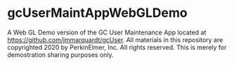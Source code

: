 # gcUserMaintAppWebGLDemo
A Web GL Demo version of the GC User Maintenance App located at https://github.com/jmmarquardt/gcUser. All materials in this repository are copyrighted 2020 by PerkinElmer, Inc. All rights reserved. This is merely for demostration sharing purposes only.
